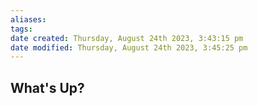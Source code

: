 ```yaml
---
aliases: 
tags: 
date created: Thursday, August 24th 2023, 3:43:15 pm
date modified: Thursday, August 24th 2023, 3:45:25 pm
---
```


## What's Up?